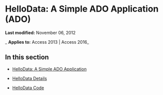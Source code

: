
# HelloData: A Simple ADO Application (ADO)

 **Last modified:** November 06, 2012

 _ **Applies to:** Access 2013 | Access 2016_

## In this section


- [HelloData: A Simple ADO Application](c271abeb-8865-81f9-db8e-47d3db87ad30.md)
    
- [HelloData Details](db51e15c-1b5b-c64a-2f84-34dd0e78c6cf.md)
    
- [HelloData Code](b413a72a-fb85-177a-2d93-27c2bde935b3.md)
    
